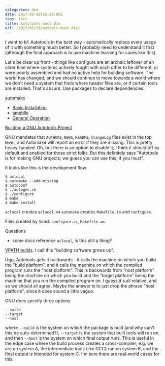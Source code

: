 ```yaml
---
categories: dev
date: 2017-05-19T10:30:00Z
tags: text
title: Autotools must die
url: /2017/05/19/autools-must-die/
---
```


I want to kill Autotools in the best way - automatically replace every usage
of it with something much better. So I probably need to understand it first
(although the final approach is to use machine learning for cases like this).

Let's be clear up front - things like configure are an archaic leftover of
an older time where systems actively fought with each other to be different, or
were poorly assembled and had no active help for building software. The world
has changed, and we should continue to move towards a world where we don't need
a system that finds where header files are, or if certain tools are installed.
That's absurd. Use packages to declare dependencies.

[automake](https://www.gnu.org/software/automake/manual/html_node/index.html)

- [Basic Installation](https://www.gnu.org/software/automake/manual/html_node/Basic-Installation.html)
- [amehllo](https://www.gnu.org/software/automake/manual/html_node/Creating-amhello.html#Creating-amhello)
- [General Operation](https://www.gnu.org/software/automake/manual/html_node/General-Operation.html)

[Building a GNU Autotools Project](http://inti.sourceforge.net/tutorial/libinti/autotoolsproject.html)

GNU mandates that `AUTHORS`, `NEWS`, `README`, `ChangeLog` files exist in the top level, and Automake will report an error if they are missing. This is pretty heavy-handed. Oh, but
there is an option to disable it; I think it should off by default and enabled for those
strict folks. But this definitely says "Autotools is for making GNU projects; we guess you can
use this, if you must".

It looks like this is the development flow:

```
$ aclocal
$ automake --add-missing
$ autoconf
$ ./autogen.sh
$ ./configure
$ make
$ make install
```

`aclocal` creates `aclocal.m4`.`automake` creates `Makefile.in` and `configure`.

Files created by hand: `configure.ac`, `Makefile.am`.

Questions

- some docs reference `aclocal`, is this still a thing?

[VPATH builds](https://www.gnu.org/software/automake/manual/html_node/VPATH-Builds.html). I call this "building software grows up".

Ugg, Autotools gets it backwards - it calls the machine on which you build the "build platform",
and it calls the machine on which the compiled program runs the "host platform". This is
backwards from "host platform" being the machine on which you build and the "target platform"
being the machine that you run the compiled program on. I guess it's all relative, and so
we should all agree. Maybe the answer is to just drop the phrase "host platform", since it
does sound a little vague.

GNU does specify three options

```
--build
--target
--host
```

where `--build` is the system on which the package is built (and why can't this be
auto-determined?), `--target` is the system that built tools will run on, and then
`--host` is the system on which final output runs. This is useful in the edge case
where the build process creates a cross-compiler, e.g. we are on system A, the
intermediate tools (like GCC) run on system B, and the final output is intended for
system C. I'm sure there are real-world cases for this.
